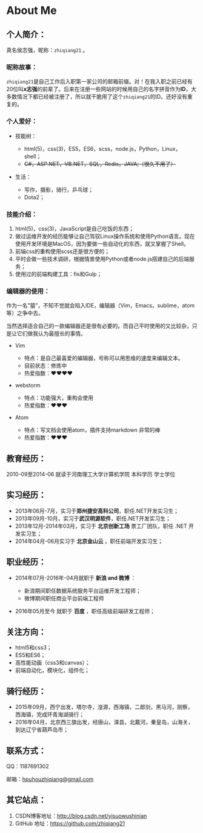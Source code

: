 # **About Me**

## **个人简介：**

真名侯志强，昵称：`zhiqiang21` 。

### **昵称故事：**

`zhiqiang21`是自己工作后入职第一家公司的邮箱前缀。对！在我入职之前已经有20位叫**x志强**的前辈了。后来在注册一些网站的时候用自己的名字拼音作为**ID**，大多数情况下都已经被注册了，所以就干脆用了这个`zhiqiang21`的ID。还好没有重复的。

### **个人爱好：**

- 技能树：

  - html(5)，css(3)，ES5，ES6，scss，node.js，Python，Linux，shell；
  - ~~C#，ASP.NET，VB.NET，SQL，Redis，JAVA;（很久不用了）~~

- 生活：

  - 写作，摄影，骑行，乒乓球；
  - Dota2；

### **技能介绍：**

1. html(5)，css(3)，JavaScript是自己吃饭的东西；
2. 做过运维开发的经历能够让自己驾驭Linux操作系统和使用Python语言。现在使用开发环境是MacOS，因为要做一些自动化的东西，就又掌握了Shell。
3. 前端css的重构使用scss还是很方便的；
4. 平时会做一些技术调研，根据情景使用Python或者node.js搭建自己的后端服务；
5. 使用过的前端构建工具：fis和Gulp；

### **编辑器的使用：**

作为一名"猿"，不知不觉就会陷入IDE，编辑器（Vim，Emacs，sublime，atom等）之争中去。

当然选择适合自己的一款编辑器还是很有必要的。而自己平时使用的又比较杂，只是让它们做我认为最擅长的事情。

- Vim
    - 特点：是自己最喜爱的编辑器，号称可以用思维的速度来编辑文本。
    - 目前状态：修炼中
    - 热爱指数：❤❤❤❤
- webstorm
    - 特点：功能强大，重构会使用
    - 热爱指数：❤❤❤

- Atom
    - 特点：写文档会使用atom，插件支持markdown 非常的棒
    - 热爱指数：❤❤❤

## **教育经历：**

2010-09至2014-06 就读于河南理工大学计算机学院 本科学历 学士学位

## **实习经历：**

- 2013年06月-7月，实习于**郑州捷安高科公司**，职任.NET开发实习生；
- 2013年09月-10月，实习于**武汉明源软件**，职任.NET开发实习生；
- 2013年12月-2014年03月，实习于 **北京创新工场** 票工厂团队，职任 .NET 开发实习生；
- 2014年04月-06月实习于 **北京金山云** ，职任前端开发实习生；

## **职业经历：**

- 2014年07月-2016年-04月就职于 **新浪 and 微博** ：

  - 新浪期间职任数据系统服务平台运维开发工程师；
  - 微博期间职任商业平台前端工程师

- 2016年05月至今 就职于 **百度** ，职任高级前端研发工程师；

## **关注方向：**

- html5和css3；
- ES5和ES6；
- 高性能动画（css3和canvas）；
- 前端自动化，模块化，组件化；

## **骑行经历：**

- 2015年09月，西宁出发，塔尔寺，湟源，西海镇，二郎剑，黑马河，刚察，西海镇，完成环青海湖骑行；
- 2016年04月，北京西三旗出发，经唐山，滦县，北戴河，秦皇岛，山海关，到达辽宁省葫芦岛市；

## **联系方式：**

QQ：1187691302

邮箱：hpuhouzhiqiang@gmail.com

## **其它站点：**

1. CSDN博客地址：<http://blog.csdn.net/yisuowushinian>
2. GitHub 地址：<https://github.com/zhiqiang21>
